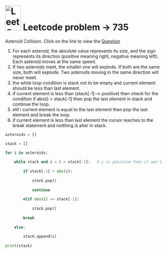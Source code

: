 #  <img src="https://leetcode.com/_next/static/images/logo-ff2b712834cf26bf50a5de58ee27bcef.png" alt="LeetCode Logo" width="50" height="80"> Leetcode problem -> 735


Asteroid Collision. Click on the link to view the [Question](https://leetcode.com/problems/asteroid-collision/description/)

1. For each asteroid, the absolute value represents its size, and the sign represents its direction (positive meaning right, negative meaning left). Each asteroid moves at the same speed.
2. If two asteroids meet, the smaller one will explode. If both are the same size, both will explode. Two asteroids moving in the same direction will never meet.
3. the while loop condition is stack not to be empty and current element should be less than last element.
4. if current element is less than (stack[-1]--> positive) then check for the condition if abs(i) > stack[-1] then pop the last element in stack and continue the loop.
5. elif i current element is equal to the last element then pop the last element and break the loop.
6. if current element is less than last element the cursor reaches to the break statement and notthing is alter in stack.


```python
asteroids = []

stack = []

for i in asteroids: 
    
    while stack and i < 0 < stack[-1]:   # i is positive then it won't enter into loop because i greater than 0 vice versa
        
        if stack[-1] < abs(i):
            
            stack.pop()
            
            continue
            
        elif abs(i) == stack[-1]:
            
            stack.pop()
            
        break
        
    else:
        
        stack.append(i)
        
print(stack)

```
